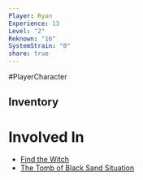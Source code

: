 ```yaml
---  
Player: Ryan  
Experience: 13  
Level: "2"  
Reknown: "16"  
SystemStrain: "0"  
share: true  
---  
```

#PlayerCharacter   
  
## Inventory  
  
  
# Involved In  
- [Find the Witch](Find%20the%20Witch.md)  
- [The Tomb of Black Sand Situation](The%20Tomb%20of%20Black%20Sand%20Situation.md)  
